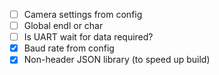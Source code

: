 - [ ] Camera settings from config
- [ ] Global endl or char
- [ ] Is UART wait for data required?
- [x] Baud rate from config
- [x] Non-header JSON library (to speed up build)